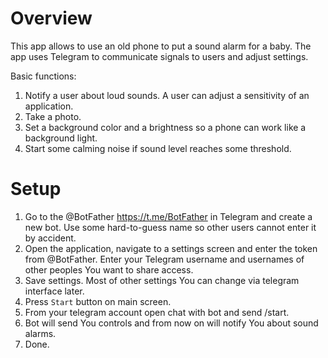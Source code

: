 # Overview

This app allows to use an old phone to put a sound alarm for a baby. 
The app uses Telegram to communicate signals to users and adjust settings.

Basic functions: 

1. Notify a user about loud sounds. A user can adjust a sensitivity of an application.
2. Take a photo.
3. Set a background color and a brightness so a phone can work like a background light.
4. Start some calming noise if sound level reaches some threshold.

# Setup 

1. Go to the @BotFather https://t.me/BotFather in Telegram and create a new bot. Use some hard-to-guess name so other users cannot enter it by accident.
2. Open the application, navigate to a settings screen and enter the token from @BotFather. Enter your Telegram username and usernames of other peoples You want to share access.
3. Save settings. Most of other settings You can change via telegram interface later. 
4. Press `Start` button on main screen.
5. From your telegram account open chat with bot and send /start.
6. Bot will send You controls and from now on will notify You about sound alarms.
7. Done.